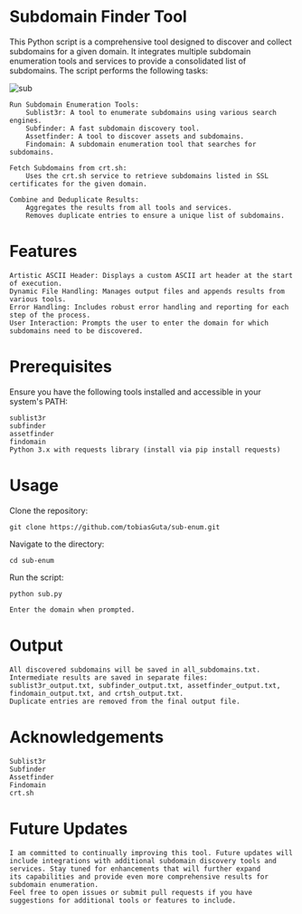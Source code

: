 # Subdomain Finder Tool

This Python script is a comprehensive tool designed to discover and collect subdomains for a given domain. It integrates multiple subdomain enumeration tools and services to provide a consolidated list of subdomains. The script performs the following tasks:

![sub](https://github.com/user-attachments/assets/2785a09f-5f33-430c-86a4-65d511b1243d)

    Run Subdomain Enumeration Tools:
        Sublist3r: A tool to enumerate subdomains using various search engines.
        Subfinder: A fast subdomain discovery tool.
        Assetfinder: A tool to discover assets and subdomains.
        Findomain: A subdomain enumeration tool that searches for subdomains.

    Fetch Subdomains from crt.sh:
        Uses the crt.sh service to retrieve subdomains listed in SSL certificates for the given domain.

    Combine and Deduplicate Results:
        Aggregates the results from all tools and services.
        Removes duplicate entries to ensure a unique list of subdomains.

# Features

    Artistic ASCII Header: Displays a custom ASCII art header at the start of execution.
    Dynamic File Handling: Manages output files and appends results from various tools.
    Error Handling: Includes robust error handling and reporting for each step of the process.
    User Interaction: Prompts the user to enter the domain for which subdomains need to be discovered.

# Prerequisites

Ensure you have the following tools installed and accessible in your system's PATH:

    sublist3r
    subfinder
    assetfinder
    findomain
    Python 3.x with requests library (install via pip install requests)

# Usage

Clone the repository:

    git clone https://github.com/tobiasGuta/sub-enum.git

Navigate to the directory:

    cd sub-enum

Run the script:

    python sub.py

    Enter the domain when prompted.

# Output

    All discovered subdomains will be saved in all_subdomains.txt.
    Intermediate results are saved in separate files: sublist3r_output.txt, subfinder_output.txt, assetfinder_output.txt, findomain_output.txt, and crtsh_output.txt.
    Duplicate entries are removed from the final output file.


# Acknowledgements

    Sublist3r
    Subfinder
    Assetfinder
    Findomain
    crt.sh

# Future Updates

    I am committed to continually improving this tool. Future updates will include integrations with additional subdomain discovery tools and services. Stay tuned for enhancements that will further expand        its capabilities and provide even more comprehensive results for subdomain enumeration.
    Feel free to open issues or submit pull requests if you have suggestions for additional tools or features to include.
